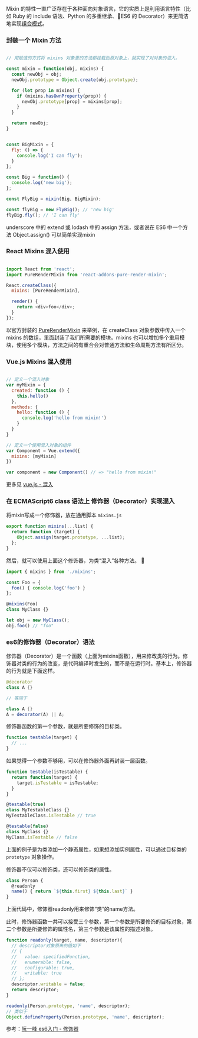 Mixin 的特性一直广泛存在于各种面向对象语言，它的实质上是利用语言特性（比如 Ruby 的 include 语法、Python 的多重继承、ES6 的 Decorator）来更简洁地实现[组合模式](https://en.wikipedia.org/wiki/Composite_pattern)。



### 封装一个 Mixin 方法

``` javascript

// 用赋值的方式将 mixins 对象里的方法都挂载到原对象上，就实现了对对象的混入。

const mixin = function(obj, mixins) {
  const newObj = obj;
  newObj.prototype = Object.create(obj.prototype);

  for (let prop in mixins) {
    if (mixins.hasOwnProperty(prop)) {
      newObj.prototype[prop] = mixins[prop];
    }
  }

  return newObj;
}


const BigMixin = {
  fly: () => {
    console.log('I can fly');
  }
};

const Big = function() {
  console.log('new big');
};

const FlyBig = mixin(Big, BigMixin);

const flyBig = new FlyBig(); // 'new big'
flyBig.fly(); // 'I can fly'

```

underscore 中的 extend 或 lodash 中的 assign 方法，或者说在 ES6 中一个方法 Object.assign() 可以简单实现mixin


### React Mixins 混入使用

```javascript

import React from 'react';
import PureRenderMixin from 'react-addons-pure-render-mixin';

React.createClass({
  mixins: [PureRenderMixin],

  render() {
    return <div>foo</div>;
  }
});

```

以官方封装的 [PureRenderMixin](https://reactjs.org/docs/pure-render-mixin.html) 来举例，在 createClass 对象参数中传入一个 mixins 的数组，里面封装了我们所需要的模块。mixins 也可以增加多个重用模块，使用多个模块，方法之间的有重合会对普通方法和生命周期方法有所区分。

### Vue.js Mixins 混入使用

```javascript

// 定义一个混入对象
var myMixin = {
  created: function () {
    this.hello()
  },
  methods: {
    hello: function () {
      console.log('hello from mixin!')
    }
  }
}

// 定义一个使用混入对象的组件
var Component = Vue.extend({
  mixins: [myMixin]
})

var component = new Component() // => "hello from mixin!"

```

更多见 [vue.js - 混入](https://cn.vuejs.org/v2/guide/mixins.html) 


### 在 ECMAScript6 class 语法上 修饰器（Decorator）实现混入

将mixin写成一个修饰器，放在通用脚本 `mixins.js`
``` javascript
export function mixins(...list) {
  return function (target) {
    Object.assign(target.prototype, ...list);
  };
}
```

然后，就可以使用上面这个修饰器，为类“混入”各种方法。

``` javascript
import { mixins } from './mixins';

const Foo = {
  foo() { console.log('foo') }
};

@mixins(Foo)
class MyClass {}

let obj = new MyClass();
obj.foo() // "foo"

```


### es6的修饰器（Decorator）语法

修饰器（Decorator）是一个函数（上面为mixins函数），用来修改类的行为。修饰器对类的行为的改变，是代码编译时发生的，而不是在运行时。基本上，修饰器的行为就是下面这样。
``` java
@decorator
class A {}

// 等同于

class A {}
A = decorator(A) || A;
```
修饰器函数的第一个参数，就是所要修饰的目标类。
``` javascript
function testable(target) {
  // ...
}
```
如果觉得一个参数不够用，可以在修饰器外面再封装一层函数。
``` javascript
function testable(isTestable) {
  return function(target) {
    target.isTestable = isTestable;
  }
}

@testable(true)
class MyTestableClass {}
MyTestableClass.isTestable // true

@testable(false)
class MyClass {}
MyClass.isTestable // false
```
上面的例子是为类添加一个静态属性，如果想添加实例属性，可以通过目标类的 `prototype` 对象操作。

修饰器不仅可以修饰类，还可以修饰类的属性。
``` javascript 
class Person {
  @readonly
  name() { return `${this.first} ${this.last}` }
}
```
上面代码中，修饰器readonly用来修饰“类”的name方法。

此时，修饰器函数一共可以接受三个参数，第一个参数是所要修饰的目标对象，第二个参数是所要修饰的属性名，第三个参数是该属性的描述对象。
``` javascript
function readonly(target, name, descriptor){
  // descriptor对象原来的值如下
  // {
  //   value: specifiedFunction,
  //   enumerable: false,
  //   configurable: true,
  //   writable: true
  // };
  descriptor.writable = false;
  return descriptor;
}

readonly(Person.prototype, 'name', descriptor);
// 类似于
Object.defineProperty(Person.prototype, 'name', descriptor);
```

参考：[阮一峰 es6入门 - 修饰器 ](http://es6.ruanyifeng.com/#docs/decorator)